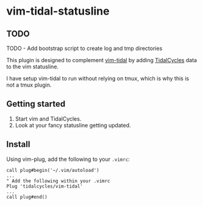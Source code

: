 # vim-tidal-statusline

## TODO 

TODO - Add bootstrap script to create log and tmp directories

This plugin is designed to complement [vim-tidal](https://github.com/tidalcycles/vim-tidal)
by adding [TidalCycles](http://tidalcycles.org/) data to the vim statusline.

I have setup vim-tidal to run without relying on tmux, which is why this is not a tmux plugin.

## Getting started

1. Start vim and TidalCycles.
2. Look at your fancy statusline getting updated.

## Install

Using vim-plug, add the following to your `.vimrc`:

``` shell
call plug#begin('~/.vim/autoload')
...
" Add the following within your .vimrc
Plug 'tidalcycles/vim-tidal'
...
call plug#end()
```
## 
